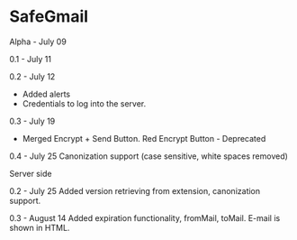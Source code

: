 SafeGmail
=========

Alpha - July 09

0.1 - July 11

0.2 - July 12
- Added alerts
- Credentials to log into the server.

0.3 - July 19
- Merged Encrypt + Send Button. 
Red Encrypt Button - Deprecated

0.4 - July 25
Canonization support (case sensitive, white spaces removed)

Server side

0.2 - July 25 
Added version retrieving from extension, canonization support.

0.3 - August 14
Added expiration functionality, fromMail, toMail.
E-mail is shown in HTML.
